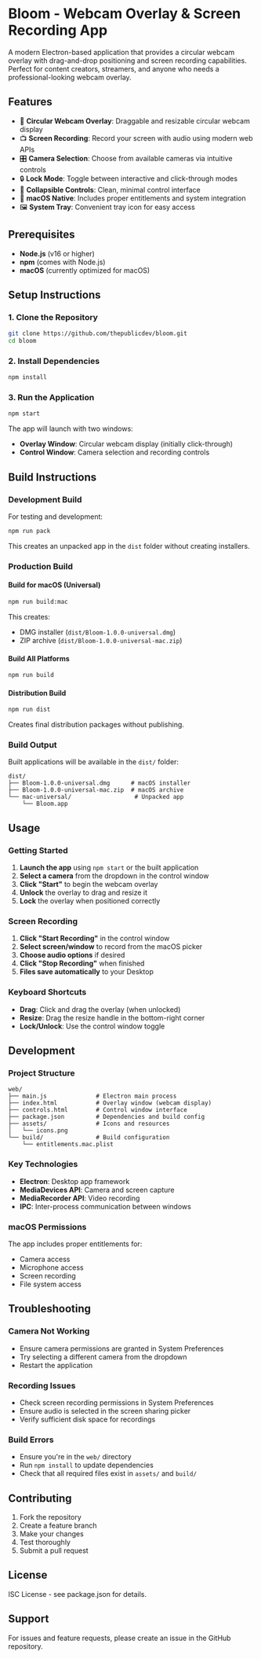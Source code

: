 # Bloom - Webcam Overlay & Screen Recording App

A modern Electron-based application that provides a circular webcam overlay with drag-and-drop positioning and screen recording capabilities. Perfect for content creators, streamers, and anyone who needs a professional-looking webcam overlay.

## Features

- 🎥 **Circular Webcam Overlay**: Draggable and resizable circular webcam display
- 📺 **Screen Recording**: Record your screen with audio using modern web APIs
- 🎛️ **Camera Selection**: Choose from available cameras via intuitive controls
- 🔒 **Lock Mode**: Toggle between interactive and click-through modes
- 📱 **Collapsible Controls**: Clean, minimal control interface
- 🍎 **macOS Native**: Includes proper entitlements and system integration
- 🖼️ **System Tray**: Convenient tray icon for easy access

## Prerequisites

- **Node.js** (v16 or higher)
- **npm** (comes with Node.js)
- **macOS** (currently optimized for macOS)

## Setup Instructions

### 1. Clone the Repository

```bash
git clone https://github.com/thepublicdev/bloom.git
cd bloom
```

### 2. Install Dependencies

```bash
npm install
```

### 3. Run the Application

```bash
npm start
```

The app will launch with two windows:
- **Overlay Window**: Circular webcam display (initially click-through)
- **Control Window**: Camera selection and recording controls

## Build Instructions

### Development Build

For testing and development:

```bash
npm run pack
```

This creates an unpacked app in the `dist` folder without creating installers.

### Production Build

#### Build for macOS (Universal)

```bash
npm run build:mac
```

This creates:
- DMG installer (`dist/Bloom-1.0.0-universal.dmg`)
- ZIP archive (`dist/Bloom-1.0.0-universal-mac.zip`)

#### Build All Platforms

```bash
npm run build
```

#### Distribution Build

```bash
npm run dist
```

Creates final distribution packages without publishing.

### Build Output

Built applications will be available in the `dist/` folder:

```
dist/
├── Bloom-1.0.0-universal.dmg      # macOS installer
├── Bloom-1.0.0-universal-mac.zip  # macOS archive
└── mac-universal/                  # Unpacked app
    └── Bloom.app
```

## Usage

### Getting Started

1. **Launch the app** using `npm start` or the built application
2. **Select a camera** from the dropdown in the control window
3. **Click "Start"** to begin the webcam overlay
4. **Unlock** the overlay to drag and resize it
5. **Lock** the overlay when positioned correctly

### Screen Recording

1. **Click "Start Recording"** in the control window
2. **Select screen/window** to record from the macOS picker
3. **Choose audio options** if desired
4. **Click "Stop Recording"** when finished
5. **Files save automatically** to your Desktop

### Keyboard Shortcuts

- **Drag**: Click and drag the overlay (when unlocked)
- **Resize**: Drag the resize handle in the bottom-right corner
- **Lock/Unlock**: Use the control window toggle

## Development

### Project Structure

```
web/
├── main.js              # Electron main process
├── index.html           # Overlay window (webcam display)
├── controls.html        # Control window interface
├── package.json         # Dependencies and build config
├── assets/              # Icons and resources
│   └── icons.png
└── build/               # Build configuration
    └── entitlements.mac.plist
```

### Key Technologies

- **Electron**: Desktop app framework
- **MediaDevices API**: Camera and screen capture
- **MediaRecorder API**: Video recording
- **IPC**: Inter-process communication between windows

### macOS Permissions

The app includes proper entitlements for:
- Camera access
- Microphone access
- Screen recording
- File system access

## Troubleshooting

### Camera Not Working

- Ensure camera permissions are granted in System Preferences
- Try selecting a different camera from the dropdown
- Restart the application

### Recording Issues

- Check screen recording permissions in System Preferences
- Ensure audio is selected in the screen sharing picker
- Verify sufficient disk space for recordings

### Build Errors

- Ensure you're in the `web/` directory
- Run `npm install` to update dependencies
- Check that all required files exist in `assets/` and `build/`

## Contributing

1. Fork the repository
2. Create a feature branch
3. Make your changes
4. Test thoroughly
5. Submit a pull request

## License

ISC License - see package.json for details.

## Support

For issues and feature requests, please create an issue in the GitHub repository.